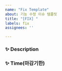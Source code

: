 ```yaml
---
name: "Fix Template"
about: 기능 수정 이슈 템플릿
title: "[FIX] "
labels: fix
assignees: ''

---
```


### ✨ Description


### ✨ Time(마감기한)

